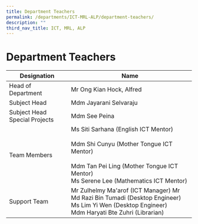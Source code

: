 ```yaml
---
title: Department Teachers
permalink: /departments/ICT-MRL-ALP/department-teachers/
description: ""
third_nav_title: ICT, MRL, ALP
---
```

# Department Teachers

|          Designation          |                                                                                        Name                                                                                       |
|-----------------------------|---------------------------------------------------------------------------------------------------------------------------------------------------------------------------------|
| Head of Department            | Mr Ong Kian Hock, Alfred                                                                                                                                                          |
| Subject Head                  | Mdm Jayarani Selvaraju                                                                                                                                                            |
| Subject Head Special Projects | Mdm See Peina                                                                                                                                                                     |
| Team Members                  | Ms Siti Sarhana (English ICT Mentor)<br><br>Mdm Shi Cunyu (Mother Tongue ICT Mentor)<br><br>Mdm Tan Pei Ling (Mother Tongue ICT Mentor)<br>Ms Serene Lee (Mathematics ICT Mentor) |
| Support Team                  | Mr Zulhelmy Ma'arof (ICT Manager) Mr Md Razi Bin Tumadi (Desktop Engineer)<br>Ms Lim Yi Wen (Desktop Engineer)<br>Mdm Haryati Bte Zuhri (Librarian)                               |